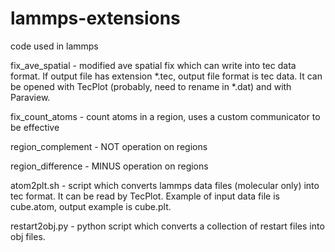 lammps-extensions
=================

code used in lammps

fix_ave_spatial - modified ave spatial fix which can write into tec data format. If output file has extension *.tec, 
output file format is tec data. It can be opened with TecPlot (probably, need to rename in *.dat) and with Paraview.

fix_count_atoms - count atoms in a region, uses a custom communicator to be effective

region_complement - NOT operation on regions

region_difference - MINUS operation on regions

atom2plt.sh - script which converts lammps data files (molecular only) into tec format. It can be read by TecPlot.
Example of input data file is cube.atom, output example is cube.plt.

restart2obj.py - python script which converts a collection of restart files into obj files.
